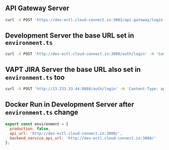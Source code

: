 ## API Gateway Server
```sh
curl -X POST 'https://dev-ectl.cloud-connect.in:3001/api-gateway/login' -H 'Content-Type: application/json' -H 'type: crm' -d '{"user_type":"admin", "username":"ccadmin2019","password":"@3iT1235"}'
```

## Development Server the base URL set in `environment.ts`
```sh
curl -X POST 'http://dev-ectl.cloud-connect.in:3000/auth/login' -H 'Content-Type: application/json' -H 'type: pbx' -d '{"user": {"username": "ccadmin2019","password":"@3iT1235","ip": "192.168.2.27"}}'
```

## VAPT JIRA Server the base URL also set in `environment.ts` too
```sh
curl -X POST 'http://13.233.33.44:8088/auth/login' -H 'Content-Type: application/json' -H 'type: pbx' -d '{"user": {"username": "ccadmin2019","password":"@3iT1235","ip": "192.168.2.27"}}'
```

## Docker Run in Development Server after `environment.ts` change
```javascript
export const environment = {
  production: false,
  api_url: 'http://dev-ectl.cloud-connect.in:3000/',
  backend_service_api_url: 'http://dev-ectl.cloud-connect.in:3000/'
};
```